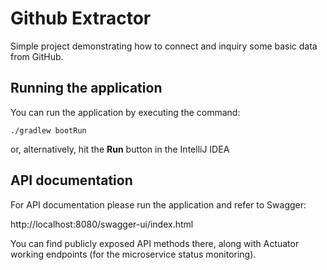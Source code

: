 # Github Extractor

Simple project demonstrating how to connect and inquiry some basic data from GitHub.

## Running the application

You can run the application by executing the command:

```
./gradlew bootRun
```

or, alternatively, hit the **Run** button in the IntelliJ IDEA

## API documentation

For API documentation please run the application and refer to Swagger:

http://localhost:8080/swagger-ui/index.html

You can find publicly exposed API methods there, along with Actuator working endpoints (for the microservice status monitoring).